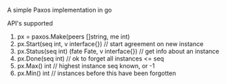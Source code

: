 A simple Paxos implementation in go


API's supported

1. px = paxos.Make(peers []string, me int)
2. px.Start(seq int, v interface{}) // start agreement on new instance
3. px.Status(seq int) (fate Fate, v interface{}) // get info about an instance
4. px.Done(seq int) // ok to forget all instances <= seq
5. px.Max() int // highest instance seq known, or -1
6. px.Min() int // instances before this have been forgotten
